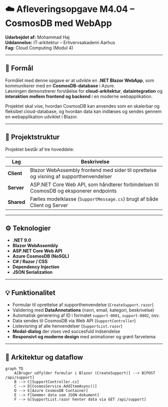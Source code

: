 ﻿# ☁️ Afleveringsopgave M4.04 – CosmosDB med WebApp
**Udarbejdet af:** Mohammad Haj  
**Uddannelse:** IT-arkitektur – Erhvervsakademi Aarhus  
**Fag:** Cloud Computing (Modul 4)

---

## 🎯 Formål
Formålet med denne opgave er at udvikle en **.NET Blazor WebApp**, som kommunikerer med en **CosmosDB-database** i Azure.  
Løsningen demonstrerer forståelse for **cloud-arkitektur**, **dataintegration** og **interaktion mellem frontend og backend** i en moderne webapplikation.

Projektet skal vise, hvordan CosmosDB kan anvendes som en skalerbar og fleksibel cloud-database, og hvordan data kan indlæses og sendes gennem en webapplikation udviklet i Blazor.

---

## 🧱 Projektstruktur
Projektet består af tre hoveddele:

| Lag | Beskrivelse |
|-----|--------------|
| **Client** | Blazor WebAssembly frontend med sider til oprettelse og visning af supporthenvendelser |
| **Server** | ASP.NET Core Web API, som håndterer forbindelsen til CosmosDB og eksponerer endpoints |
| **Shared** | Fælles modelklasse (`SupportMessage.cs`) brugt af både Client og Server |

---

## ⚙️ Teknologier
- **.NET 9.0**
- **Blazor WebAssembly**
- **ASP.NET Core Web API**
- **Azure CosmosDB (NoSQL)**
- **C# / Razor / CSS**
- **Dependency Injection**
- **JSON Serialization**

---

## 💡 Funktionalitet
- Formular til oprettelse af supporthenvendelse (`CreateSupport.razor`)
- Validering med **DataAnnotations** (navn, email, kategori, beskrivelse)
- Automatisk generering af ID i formatet `support-0001`, `support-0002`, osv.
- Data sendes til CosmosDB via Web API (`SupportController`)
- Listevisning af alle henvendelser (`SupportList.razor`)
- **Modal-dialog** der vises ved succesfuld indsendelse
- **Responsivt og moderne design** med animationer og grønt farvetema

---

## 🧩 Arkitektur og dataflow

```mermaid
graph TD
    A[Bruger udfylder formular i Blazor (CreateSupport)] --> B[POST /api/support]
    B --> C[SupportController.cs]
    C --> D[CosmosService.AddItemAsync()]
    D --> E[Azure CosmosDB Container]
    E --> F[Gemmer data som JSON-dokument]
    F --> G[SupportList.razor henter data via GET /api/support]
